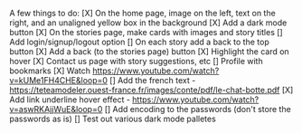 A few things to do:
[X] On the home page, image on the left, text on the right, and an unaligned yellow box in the background
[X] Add a dark mode button
[X] On the stories page, make cards with images and story titles
[] Add login/signup/logout option
[] On each story add a back to the top button 
[X] Add a back (to the stories page) button
[X] Highlight the card on hover
[X] Contact us page with story suggestions, etc
[] Profile with bookmarks
[X] Watch https://www.youtube.com/watch?v=kUMe1FH4CHE&loop=0
[] Add the french text - https://teteamodeler.ouest-france.fr/images/conte/pdf/le-chat-botte.pdf
[X] Add link underline hover effect - https://www.youtube.com/watch?v=aswRKAjjWuE&loop=0
[] Add encoding to the passwords (don't store the passwords as is)
[] Test out various dark mode palletes